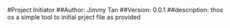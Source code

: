 #Project Initiator
 ##Author: Jimmy Tan
 ##Version: 0.0.1
 ##description: thos os a simple tool to initial prject file as provided

